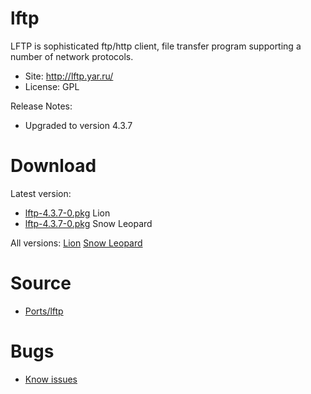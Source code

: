 

# lftp #

LFTP is sophisticated ftp/http client, file transfer program supporting a number of network protocols.

  * Site: http://lftp.yar.ru/
  * License: GPL

Release Notes:
  * Upgraded to version 4.3.7


# Download #

Latest version:
  * [lftp-4.3.7-0.pkg](http://code.google.com/p/rudix/downloads/detail?name=lftp-4.3.7-0.pkg) Lion
  * [lftp-4.3.7-0.pkg](http://code.google.com/p/rudix-snowleopard/downloads/detail?name=lftp-4.3.7-0.pkg) Snow Leopard

All versions: [Lion](http://code.google.com/p/rudix/downloads/list?q=lftp) [Snow Leopard](http://code.google.com/p/rudix-snowleopard/downloads/list?q=lftp)

# Source #
  * [Ports/lftp](http://code.google.com/p/rudix/source/browse/Ports/lftp)

# Bugs #
  * [Know issues](http://code.google.com/p/rudix/issues/list?q=lftp)